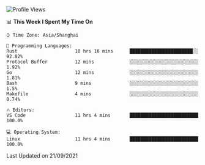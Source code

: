<!--START_SECTION:waka-->
![Profile Views](http://img.shields.io/badge/Profile%20Views-1-blue)

📊 **This Week I Spent My Time On** 

```text
⌚︎ Time Zone: Asia/Shanghai

💬 Programming Languages: 
Rust                     10 hrs 16 mins      ███████████████████████░░   92.82% 
Protocol Buffer          12 mins             ░░░░░░░░░░░░░░░░░░░░░░░░░   1.92% 
Go                       12 mins             ░░░░░░░░░░░░░░░░░░░░░░░░░   1.81% 
Bash                     9 mins              ░░░░░░░░░░░░░░░░░░░░░░░░░   1.5% 
Makefile                 4 mins              ░░░░░░░░░░░░░░░░░░░░░░░░░   0.74%

🔥 Editors: 
VS Code                  11 hrs 4 mins       █████████████████████████   100.0%

💻 Operating System: 
Linux                    11 hrs 4 mins       █████████████████████████   100.0%

```


 Last Updated on 21/09/2021
<!--END_SECTION:waka-->

